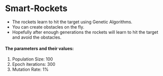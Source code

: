 # Smart-Rockets
<ul>
<li>The rockets learn to hit the target using Genetic Algorithms.</li>
<li>You can create obstacles on the fly.</li>
<li>Hopefully after enough generations the rockets will learn to hit the target and avoid the obstacles.</li>
</ul>
<h4> The parameters and their values: </h4>
<ol>
  <li>Population Size: 100</li>
  <li>Epoch iterations: 300</li>
  <li>Mutation Rate: 1%</li>
</ol>
